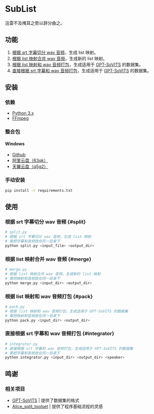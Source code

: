 # SubList

迅雷不及掩耳之势以辞分曲之。

## 功能

1. [根据 srt 字幕切分 wav 音频](#split)，生成 list 映射。
2. [根据 list 映射合并 wav 音频](#merge)，生成新的 list 映射。
3. [根据 list 映射和 wav 音频打包](#pack)，生成适用于 [GPT-SoVITS](https://github.com/RVC-Boss/GPT-SoVITS) 的数据集。
4. [直接根据 srt 字幕和 wav 音频打包](#integrator)，生成适用于 [GPT-SoVITS](https://github.com/RVC-Boss/GPT-SoVITS) 的数据集。

## 安装

### 依赖

* [Python 3.x](https://www.python.org/downloads/)
* [FFmpeg](https://ffmpeg.org/download.html)

### 整合包

#### Windows

* [Github](https://github.com/HaTiWinter/SubList/releases/download/20240601/SubList.exe)
* [阿里云盘（63qk）](https://www.alipan.com/s/FrG7hRxQsmf)
* [天翼云盘（q5g2）](https://cloud.189.cn/t/i2yEjeV7vaEv)

### 手动安装

``` bash
pip install -r requirements.txt
```

## 使用

### 根据 srt 字幕切分 wav 音频 {#split}

``` bash
# split.py
# 根据 srt 字幕切分 wav 音频，生成 list 映射
# 需把字幕和音频放在同一目录下
python split.py <input_file> <output_dir>
```

### 根据 list 映射合并 wav 音频 {#merge}

``` bash
# merge.py
# 根据 list 映射合并 wav 音频，生成新的 list 映射
# 需把映射和音频放在同一目录下
python merge.py <input_dir> <output_dir>
```

### 根据 list 映射和 wav 音频打包 {#pack}

``` bash
# pack.py
# 根据 list 映射和 wav 音频打包，生成适用于 GPT-SoVITS 的数据集
# 需把映射和音频放在同一目录下
python pack.py <input_dir> <output_dir>
```

### 直接根据 srt 字幕和 wav 音频打包 {#integrator}

``` bash
# integrator.py
# 直接根据 srt 字幕和 wav 音频打包，生成适用于 GPT-SoVITS 的数据集
# 需把字幕和音频放在同一目录下
python integrator.py <input_dir> <output_dir> <speaker>
```

## 鸣谢

### 相关项目

* [GPT-SoVITS](https://github.com/RVC-Boss/GPT-SoVITS) | 提供了数据集的格式
* [Alice_split_toolset](https://github.com/AliceNavigator/Alice_split_toolset) | 提供了程序基础流程的灵感
